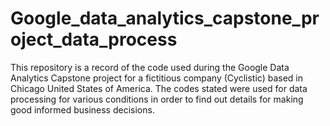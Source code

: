 # Google_data_analytics_capstone_project_data_process

This repository is a record of the code used during the Google Data Analytics Capstone project for a fictitious company (Cyclistic) based in Chicago United States of America.
The codes stated were used for data processing for various conditions in order to find out details for making good informed business decisions.
